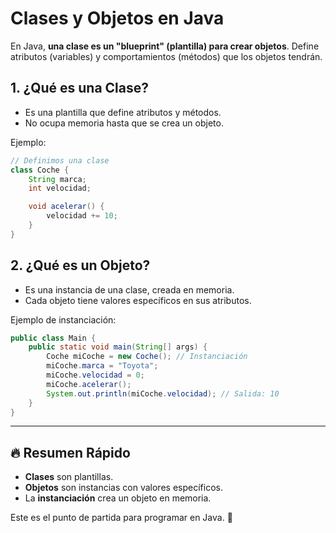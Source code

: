 # Clases y Objetos en Java

En Java, **una clase es un "blueprint" (plantilla) para crear objetos**. Define atributos (variables) y comportamientos (métodos) que los objetos tendrán.

## 1. ¿Qué es una Clase?
- Es una plantilla que define atributos y métodos.
- No ocupa memoria hasta que se crea un objeto.

Ejemplo:
```java
// Definimos una clase
class Coche {
    String marca;
    int velocidad;

    void acelerar() {
        velocidad += 10;
    }
}
```

## 2. ¿Qué es un Objeto?
- Es una instancia de una clase, creada en memoria.
- Cada objeto tiene valores específicos en sus atributos.

Ejemplo de instanciación:
```java
public class Main {
    public static void main(String[] args) {
        Coche miCoche = new Coche(); // Instanciación
        miCoche.marca = "Toyota";
        miCoche.velocidad = 0;
        miCoche.acelerar();
        System.out.println(miCoche.velocidad); // Salida: 10
    }
}
```

---

## 🔥 Resumen Rápido
- **Clases** son plantillas.
- **Objetos** son instancias con valores específicos.
- La **instanciación** crea un objeto en memoria.

Este es el punto de partida para programar en Java. 🚀
